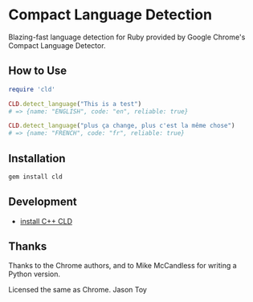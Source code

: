 # Compact Language Detection

Blazing-fast language detection for Ruby provided by
Google Chrome's Compact Language Detector.

## How to Use

```ruby
require 'cld'

CLD.detect_language("This is a test")
# => {name: "ENGLISH", code: "en", reliable: true}

CLD.detect_language("plus ça change, plus c'est la même chose")
# => {name: "FRENCH", code: "fr", reliable: true}
```

## Installation

```bash
gem install cld
```

## Development

- [install C++ CLD](https://github.com/mzsanford/cld#installing)

## Thanks

Thanks to the Chrome authors, and to Mike McCandless for writing a Python version.

Licensed the same as Chrome.  Jason Toy
